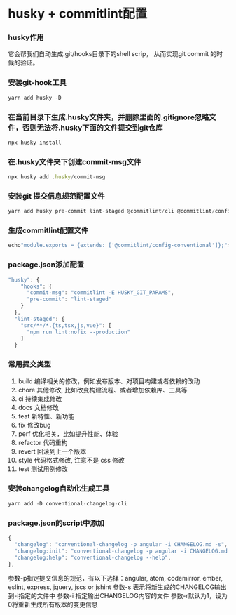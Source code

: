 # husky + commitlint配置

### husky作用

它会帮我们自动生成.git/hooks目录下的shell scrip， 从而实现git commit 的时候的验证。

### 安装git-hook工具

```js
yarn add husky -D
```

### 在当前目录下生成.husky文件夹，并删除里面的.gitignore忽略文件，否则无法将.husky下面的文件提交到git仓库

```js
npx husky install
```

### 在.husky文件夹下创建commit-msg文件

```js
npx husky add .husky/commit-msg
```

### 安装git 提交信息规范配置文件

```js
yarn add husky pre-commit lint-staged @commitlint/cli @commitlint/config-conventional -D
```

### 生成commitlint配置文件

```js
echo"module.exports = {extends: ['@commitlint/config-conventional']};"> commitlint.config.js 
```

### package.json添加配置

```js
"husky": {
    "hooks": {
      "commit-msg": "commitlint -E HUSKY_GIT_PARAMS",
      "pre-commit": "lint-staged"
    }
  },
  "lint-staged": {
    "src/**/*.{ts,tsx,js,vue}": [
      "npm run lint:nofix --production"
    ]
  }
```

### 常用提交类型

1. build 编译相关的修改，例如发布版本、对项目构建或者依赖的改动
2. chore 其他修改, 比如改变构建流程、或者增加依赖库、工具等
3. ci 持续集成修改
4. docs 文档修改
5. feat 新特性、新功能
6. fix 修改bug
7. perf 优化相关，比如提升性能、体验
8. refactor 代码重构
9. revert 回滚到上一个版本
10. style 代码格式修改, 注意不是 css 修改
11. test 测试用例修改

### 安装changelog自动化生成工具

```js
yarn add -D conventional-changelog-cli
```

### package.json的script中添加

```js
{
  "changelog": "conventional-changelog -p angular -i CHANGELOG.md -s",
  "changelog:init": "conventional-changelog -p angular -i CHANGELOG.md -s -r 0",
  "changelog:help": "conventional-changelog --help",
},
```

参数-p指定提交信息的规范，有以下选择：angular, atom, codemirror, ember, eslint, express, jquery, jscs or jshint
参数-s 表示将新生成的CHANGELOG输出到-i指定的文件中
参数-i 指定输出CHANGELOG内容的文件
参数-r默认为1，设为0将重新生成所有版本的变更信息